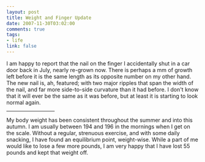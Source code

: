 ```yaml
--- 
layout: post
title: Weight and Finger Update
date: 2007-11-30T03:02:00
comments: true
tags:
- life
link: false
---
```

I am happy to report that the nail on the finger I accidentally shut in a car door back in July, nearly re-grown now.  There is perhaps a mm of growth left before it is the same length as its opposite number on my other hand.  The new nail is, ah, featured; with two major ripples that span the width of the nail, and far more side-to-side curvature than it had before.  I don't know that it will ever be the same as it was before, but at least it is starting to look normal again.

<hr width="25%">

My body weight has been consistent throughout the summer and into this autumn.  I am usually between 194 and 196 in the mornings when I get on the scale.  Without a regular, strenuous exercise, and with some daily snacking, I have found an equilibrium point, weight-wise.  While a part of me would like to lose a few more pounds, I am very happy that I have lost 55 pounds and kept that weight off.
